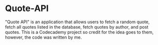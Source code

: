# Quote-API
"Quote API" is an application that allows users to fetch a random quote, fetch all quotes listed in the database, fetch quotes by author, and post quotes. This is a Codecademy project so credit for the idea goes to them, however, the code was written by me.
